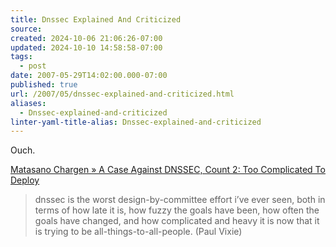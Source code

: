 ```yaml
---
title: Dnssec Explained And Criticized
source: 
created: 2024-10-06 21:06:26-07:00
updated: 2024-10-10 14:58:58-07:00
tags:
  - post
date: 2007-05-29T14:02:00.000-07:00
published: true
url: /2007/05/dnssec-explained-and-criticized.html
aliases:
  - Dnssec-explained-and-criticized
linter-yaml-title-alias: Dnssec-explained-and-criticized
---
```



Ouch.  
  
[Matasano Chargen » A Case Against DNSSEC, Count 2: Too Complicated To Deploy](http://www.matasano.com/log/772/a-case-against-dnssec-count-2-too-complicated-to-deploy/)  

> dnssec is the worst design-by-committee effort i’ve ever seen, both in terms of how late it is, how fuzzy the goals have been, how often the goals have changed, and how complicated and heavy it is now that it is trying to be all-things-to-all-people. (Paul Vixie)